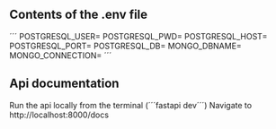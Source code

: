 ## Contents of the .env file

´´´
POSTGRESQL_USER=<PostgreSQL username>
POSTGRESQL_PWD=<PostgreSQL password>
POSTGRESQL_HOST=<PostgreSQL host>
POSTGRESQL_PORT=<PostgreSQL port>
POSTGRESQL_DB=<PostgreSQL database name>
MONGO_DBNAME=<MongoDb database name>
MONGO_CONNECTION=<MongoDb connection string>
´´´

## Api documentation

Run the api locally from the terminal (´´´fastapi dev´´´)
Navigate to http://localhost:8000/docs

